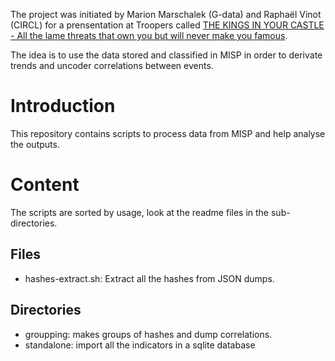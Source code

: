 The project was initiated by Marion Marschalek (G-data) and Raphaël Vinot (CIRCL) for a prensentation at Troopers called
[THE KINGS IN YOUR CASTLE - All the lame threats that own you but will never make you famous](https://www.troopers.de/events/troopers16/599_the_kings_in_your_castle_-_all_the_lame_threats_that_own_you_but_will_never_make_you_famous/).

The idea is to use the data stored and classified in MISP in order to derivate trends and uncoder correlations between events.

# Introduction

This repository contains scripts to process data from MISP and help analyse the outputs.


# Content

The scripts are sorted by usage, look at the readme files in the sub-directories.


## Files

* hashes-extract.sh: Extract all the hashes from JSON dumps.

## Directories

* groupping: makes groups of hashes and dump correlations.
* standalone: import all the indicators in a sqlite database
